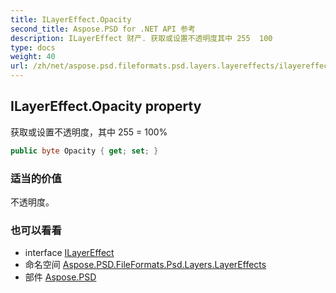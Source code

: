 ```yaml
---
title: ILayerEffect.Opacity
second_title: Aspose.PSD for .NET API 参考
description: ILayerEffect 财产. 获取或设置不透明度其中 255  100
type: docs
weight: 40
url: /zh/net/aspose.psd.fileformats.psd.layers.layereffects/ilayereffect/opacity/
---
```

## ILayerEffect.Opacity property

获取或设置不透明度，其中 255 = 100%

```csharp
public byte Opacity { get; set; }
```

### 适当的价值

不透明度。

### 也可以看看

* interface [ILayerEffect](../)
* 命名空间 [Aspose.PSD.FileFormats.Psd.Layers.LayerEffects](../../ilayereffect/)
* 部件 [Aspose.PSD](../../../)


